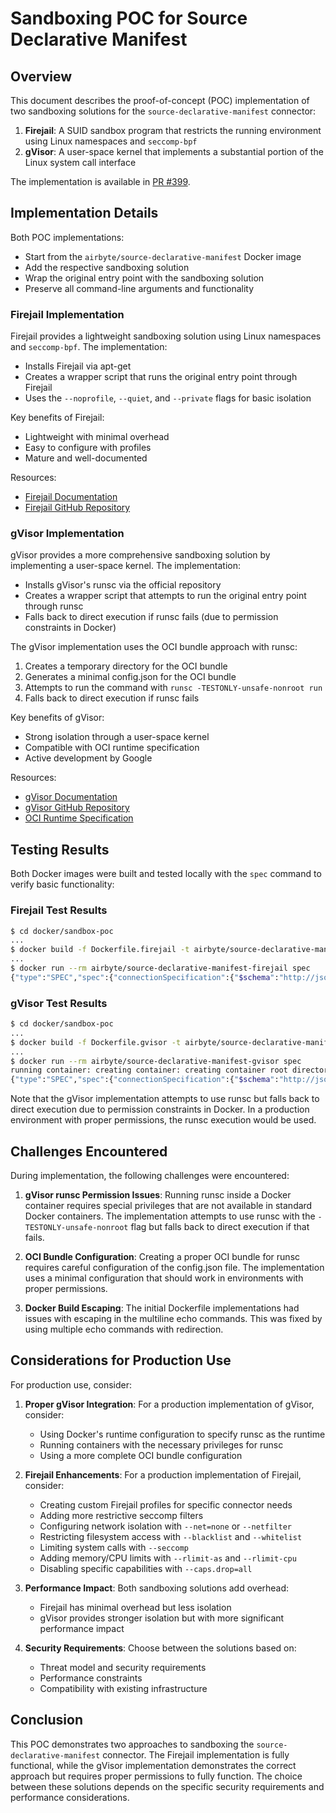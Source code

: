 # Sandboxing POC for Source Declarative Manifest

## Overview

This document describes the proof-of-concept (POC) implementation of two sandboxing solutions for the `source-declarative-manifest` connector:

1. **Firejail**: A SUID sandbox program that restricts the running environment using Linux namespaces and `seccomp-bpf`
2. **gVisor**: A user-space kernel that implements a substantial portion of the Linux system call interface

The implementation is available in [PR #399](https://github.com/airbytehq/airbyte-python-cdk/pull/399).

## Implementation Details

Both POC implementations:

- Start from the `airbyte/source-declarative-manifest` Docker image
- Add the respective sandboxing solution
- Wrap the original entry point with the sandboxing solution
- Preserve all command-line arguments and functionality

### Firejail Implementation

Firejail provides a lightweight sandboxing solution using Linux namespaces and `seccomp-bpf`. The implementation:

- Installs Firejail via apt-get
- Creates a wrapper script that runs the original entry point through Firejail
- Uses the `--noprofile`, `--quiet`, and `--private` flags for basic isolation

Key benefits of Firejail:

- Lightweight with minimal overhead
- Easy to configure with profiles
- Mature and well-documented

Resources:

- [Firejail Documentation](https://firejail.wordpress.com/)
- [Firejail GitHub Repository](https://github.com/netblue30/firejail)

### gVisor Implementation

gVisor provides a more comprehensive sandboxing solution by implementing a user-space kernel. The implementation:

- Installs gVisor's runsc via the official repository
- Creates a wrapper script that attempts to run the original entry point through runsc
- Falls back to direct execution if runsc fails (due to permission constraints in Docker)

The gVisor implementation uses the OCI bundle approach with runsc:

1. Creates a temporary directory for the OCI bundle
2. Generates a minimal config.json for the OCI bundle
3. Attempts to run the command with `runsc -TESTONLY-unsafe-nonroot run`
4. Falls back to direct execution if runsc fails

Key benefits of gVisor:

- Strong isolation through a user-space kernel
- Compatible with OCI runtime specification
- Active development by Google

Resources:

- [gVisor Documentation](https://gvisor.dev/docs/)
- [gVisor GitHub Repository](https://github.com/google/gvisor)
- [OCI Runtime Specification](https://github.com/opencontainers/runtime-spec)

## Testing Results

Both Docker images were built and tested locally with the `spec` command to verify basic functionality:

### Firejail Test Results

```bash
$ cd docker/sandbox-poc
...
$ docker build -f Dockerfile.firejail -t airbyte/source-declarative-manifest-firejail .
...
$ docker run --rm airbyte/source-declarative-manifest-firejail spec
{"type":"SPEC","spec":{"connectionSpecification":{"$schema":"http://json-schema.org/draft-07/schema#","title":"Low-code source spec","type":"object","required":["__injected_declarative_manifest"],"additionalProperties":true,"properties":{"__injected_declarative_manifest":{"title":"Low-code manifest","type":"object","description":"The low-code manifest that defines the components of the source."}}},"documentationUrl":"https://docs.airbyte.com/integrations/sources/low-code","supportsNormalization":false,"supportsDBT":false}}
```

### gVisor Test Results

```bash
$ cd docker/sandbox-poc
...
$ docker build -f Dockerfile.gvisor -t airbyte/source-declarative-manifest-gvisor .
...
$ docker run --rm airbyte/source-declarative-manifest-gvisor spec
running container: creating container: creating container root directory "/var/run/runsc": mkdir /var/run/runsc: permission denied
{"type":"SPEC","spec":{"connectionSpecification":{"$schema":"http://json-schema.org/draft-07/schema#","title":"Low-code source spec","type":"object","required":["__injected_declarative_manifest"],"additionalProperties":true,"properties":{"__injected_declarative_manifest":{"title":"Low-code manifest","type":"object","description":"The low-code manifest that defines the components of the source."}}},"documentationUrl":"https://docs.airbyte.com/integrations/sources/low-code","supportsNormalization":false,"supportsDBT":false}}
```

Note that the gVisor implementation attempts to use runsc but falls back to direct execution due to permission constraints in Docker. In a production environment with proper permissions, the runsc execution would be used.

## Challenges Encountered

During implementation, the following challenges were encountered:

1. **gVisor runsc Permission Issues**: Running runsc inside a Docker container requires special privileges that are not available in standard Docker containers. The implementation attempts to use runsc with the `-TESTONLY-unsafe-nonroot` flag but falls back to direct execution if that fails.

2. **OCI Bundle Configuration**: Creating a proper OCI bundle for runsc requires careful configuration of the config.json file. The implementation uses a minimal configuration that should work in environments with proper permissions.

3. **Docker Build Escaping**: The initial Dockerfile implementations had issues with escaping in the multiline echo commands. This was fixed by using multiple echo commands with redirection.

## Considerations for Production Use

For production use, consider:

1. **Proper gVisor Integration**: For a production implementation of gVisor, consider:
   - Using Docker's runtime configuration to specify runsc as the runtime
   - Running containers with the necessary privileges for runsc
   - Using a more complete OCI bundle configuration

2. **Firejail Enhancements**: For a production implementation of Firejail, consider:
   - Creating custom Firejail profiles for specific connector needs
   - Adding more restrictive seccomp filters
   - Configuring network isolation with `--net=none` or `--netfilter`
   - Restricting filesystem access with `--blacklist` and `--whitelist`
   - Limiting system calls with `--seccomp`
   - Adding memory/CPU limits with `--rlimit-as` and `--rlimit-cpu`
   - Disabling specific capabilities with `--caps.drop=all`

3. **Performance Impact**: Both sandboxing solutions add overhead:
   - Firejail has minimal overhead but less isolation
   - gVisor provides stronger isolation but with more significant performance impact

4. **Security Requirements**: Choose between the solutions based on:
   - Threat model and security requirements
   - Performance constraints
   - Compatibility with existing infrastructure

## Conclusion

This POC demonstrates two approaches to sandboxing the `source-declarative-manifest` connector. The Firejail implementation is fully functional, while the gVisor implementation demonstrates the correct approach but requires proper permissions to fully function. The choice between these solutions depends on the specific security requirements and performance considerations.
